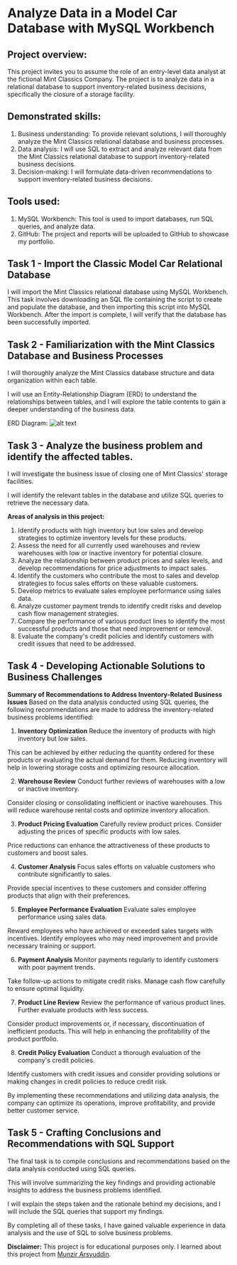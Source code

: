 # Analyze Data in a Model Car Database with MySQL Workbench

## Project overview:
This project invites you to assume the role of an entry-level data analyst at the fictional Mint Classics Company. The project is to analyze data in a relational database to support inventory-related business decisions, specifically the closure of a storage facility.

## Demonstrated skills:
1. Business understanding: To provide relevant solutions, I will thoroughly analyze the Mint Classics relational database and business processes.
2. Data analysis: I will use SQL to extract and analyze relevant data from the Mint Classics relational database to support inventory-related business decisions.
3. Decision-making: I will formulate data-driven recommendations to support inventory-related business decisions.

## Tools used:
1. MySQL Workbench: This tool is used to import databases, run SQL queries, and analyze data.
2. GitHub: The project and reports will be uploaded to GitHub to showcase my portfolio.

## Task 1 - Import the Classic Model Car Relational Database
I will import the Mint Classics relational database using MySQL Workbench. This task involves downloading an SQL file containing the script to create and populate the database, and then importing this script into MySQL Workbench. After the import is complete, I will verify that the database has been successfully imported.

## Task 2 - Familiarization with the Mint Classics Database and Business Processes
I will thoroughly analyze the Mint Classics database structure and data organization within each table.

I will use an Entity-Relationship Diagram (ERD) to understand the relationships between tables, 
and I will explore the table contents to gain a deeper understanding of the business data.

ERD Diagram:
![alt text](https://github.com/silentghost13/portfolio-projects/blob/main/Analyze%20Data%20in%20a%20Model%20Car%20Database%20with%20MySQL%20Workbench/Images/0.%20EER%20Diagram.png "ERD Diagram")

## Task 3 - Analyze the business problem and identify the affected tables.
I will investigate the business issue of closing one of Mint Classics' storage facilities.

I will identify the relevant tables in the database and utilize SQL queries to retrieve the necessary data.

**Areas of analysis in this project:**
1. Identify products with high inventory but low sales and develop strategies to optimize inventory levels for these products.
2. Assess the need for all currently used warehouses and review warehouses with low or inactive inventory for potential closure.
3. Analyze the relationship between product prices and sales levels, and develop recommendations for price adjustments to impact sales.
4. Identify the customers who contribute the most to sales and develop strategies to focus sales efforts on these valuable customers.
5. Develop metrics to evaluate sales employee performance using sales data.
6. Analyze customer payment trends to identify credit risks and develop cash flow management strategies.
7. Compare the performance of various product lines to identify the most successful products and those that need improvement or removal.
8. Evaluate the company's credit policies and identify customers with credit issues that need to be addressed.

## Task 4 - Developing Actionable Solutions to Business Challenges
**Summary of Recommendations to Address Inventory-Related Business Issues**
Based on the data analysis conducted using SQL queries, the following recommendations are made to address the inventory-related business problems identified:

1. **Inventory Optimization**
Reduce the inventory of products with high inventory but low sales.

This can be achieved by either reducing the quantity ordered for these products or evaluating the actual demand for them.
Reducing inventory will help in lowering storage costs and optimizing resource allocation.

2. **Warehouse Review**
Conduct further reviews of warehouses with a low or inactive inventory.

Consider closing or consolidating inefficient or inactive warehouses. 
This will reduce warehouse rental costs and optimize inventory allocation.

3. **Product Pricing Evaluation**
Carefully review product prices. Consider adjusting the prices of specific products with low sales.

Price reductions can enhance the attractiveness of these products to customers and boost sales.

4. **Customer Analysis**
Focus sales efforts on valuable customers who contribute significantly to sales.

Provide special incentives to these customers and consider offering products that align with their preferences.

5. **Employee Performance Evaluation**
Evaluate sales employee performance using sales data.

Reward employees who have achieved or exceeded sales targets with incentives.
Identify employees who may need improvement and provide necessary training or support.

6. **Payment Analysis**
Monitor payments regularly to identify customers with poor payment trends.

Take follow-up actions to mitigate credit risks.
Manage cash flow carefully to ensure optimal liquidity.

7. **Product Line Review**
Review the performance of various product lines. Further evaluate products with less success.

Consider product improvements or, if necessary, discontinuation of inefficient products. This will help in enhancing the profitability of the product portfolio.

8. **Credit Policy Evaluation**
Conduct a thorough evaluation of the company's credit policies.

Identify customers with credit issues and consider providing solutions or making changes in credit policies to reduce credit risk.

By implementing these recommendations and utilizing data analysis, the company can optimize its operations, improve profitability, and provide better customer service.

## Task 5 - Crafting Conclusions and Recommendations with SQL Support
The final task is to compile conclusions and recommendations based on the data analysis conducted using SQL queries. 

This will involve summarizing the key findings and providing actionable insights to address the business problems identified.

I will explain the steps taken and the rationale behind my decisions, and I will include the SQL queries that support my findings.

By completing all of these tasks, I have gained valuable experience in data analysis and the use of SQL to solve business problems. 

**Disclaimer:** This project is for educational purposes only. I learned about this project from [Munzir Arsyuddin](https://github.com/pondokmunzir/Analyze-Data-in-a-Model-Car-Database-with-MySQL-Workbench).





